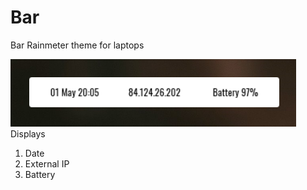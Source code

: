# Bar
Bar Rainmeter theme for laptops

![](https://github.com/kaugm/Bar/blob/master/img.png)  
Displays  
1. Date
2. External IP
3. Battery
